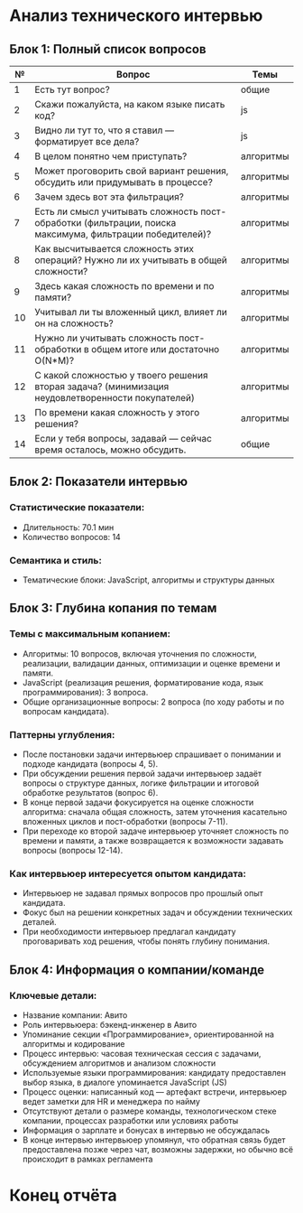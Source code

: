 # Анализ технического интервью

## Блок 1: Полный список вопросов

| №  | Вопрос                                                                                                         | Темы       |
|-----|---------------------------------------------------------------------------------------------------------------|------------|
| 1   | Есть тут вопрос?                                                                                               | общие      |
| 2   | Скажи пожалуйста, на каком языке писать код?                                                                  | js         |
| 3   | Видно ли тут то, что я ставил — форматирует все дела?                                                        | js         |
| 4   | В целом понятно чем приступать?                                                                                | алгоритмы  |
| 5   | Может проговорить свой вариант решения, обсудить или придумывать в процессе?                                   | алгоритмы  |
| 6   | Зачем здесь вот эта фильтрация?                                                                               | алгоритмы  |
| 7   | Есть ли смысл учитывать сложность пост-обработки (фильтрации, поиска максимума, фильтрации победителей)?       | алгоритмы  |
| 8   | Как высчитывается сложность этих операций? Нужно ли их учитывать в общей сложности?                           | алгоритмы  |
| 9   | Здесь какая сложность по времени и по памяти?                                                                 | алгоритмы  |
| 10  | Учитывал ли ты вложенный цикл, влияет ли он на сложность?                                                     | алгоритмы  |
| 11  | Нужно ли учитывать сложность пост-обработки в общем итоге или достаточно О(N*M)?                               | алгоритмы  |
| 12  | С какой сложностью у твоего решения вторая задача? (минимизация неудовлетворенности покупателей)              | алгоритмы  |
| 13  | По времени какая сложность у этого решения?                                                                    | алгоритмы  |
| 14  | Если у тебя вопросы, задавай — сейчас время осталось, можно обсудить.                                         | общие      |

## Блок 2: Показатели интервью

### Статистические показатели:
- Длительность: 70.1 мин
- Количество вопросов: 14

### Семантика и стиль:
- Тематические блоки: JavaScript, алгоритмы и структуры данных

## Блок 3: Глубина копания по темам

### Темы с максимальным копанием:
- Алгоритмы: 10 вопросов, включая уточнения по сложности, реализации, валидации данных, оптимизации и оценке времени и памяти.
- JavaScript (реализация решения, форматирование кода, язык программирования): 3 вопроса.
- Общие организационные вопросы: 2 вопроса (по ходу работы и по вопросам кандидата).

### Паттерны углубления:
- После постановки задачи интервьюер спрашивает о понимании и подходе кандидата (вопросы 4, 5).
- При обсуждении решения первой задачи интервьюер задаёт вопросы о структуре данных, логике фильтрации и итоговой обработке результатов (вопрос 6).
- В конце первой задачи фокусируется на оценке сложности алгоритма: сначала общая сложность, затем уточнения касательно вложенных циклов и пост-обработки (вопросы 7-11).
- При переходе ко второй задаче интервьюер уточняет сложность по времени и памяти, а также возвращается к возможности задавать вопросы (вопросы 12-14).

### Как интервьюер интересуется опытом кандидата:
- Интервьюер не задавал прямых вопросов про прошлый опыт кандидата.
- Фокус был на решении конкретных задач и обсуждении технических деталей.
- При необходимости интервьюер предлагал кандидату проговаривать ход решения, чтобы понять глубину понимания.

## Блок 4: Информация о компании/команде

### Ключевые детали:
- Название компании: Авито
- Роль интервьюера: бэкенд-инженер в Авито
- Упоминание секции «Программирование», ориентированной на алгоритмы и кодирование
- Процесс интервью: часовая техническая сессия с задачами, обсуждением алгоритмов и анализом сложности
- Используемые языки программирования: кандидату предоставлен выбор языка, в диалоге упоминается JavaScript (JS)
- Процесс оценки: написанный код — артефакт встречи, интервьюер ведет заметки для HR и менеджера по найму
- Отсутствуют детали о размере команды, технологическом стеке компании, процессах разработки или условиях работы
- Информация о зарплате и бонусах в интервью не обсуждалась
- В конце интервью интервьюер упомянул, что обратная связь будет предоставлена позже через чат, возможны задержки, но обычно всё происходит в рамках регламента

# Конец отчёта